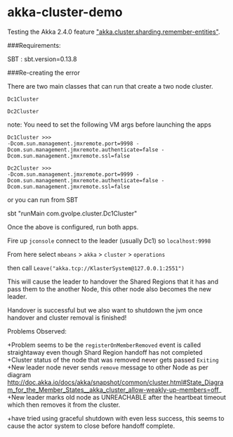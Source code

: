 akka-cluster-demo
=================


Testing the Akka 2.4.0 feature ["akka.cluster.sharding.remember-entities"](http://doc.akka.io/docs/akka/current/scala/cluster-sharding.html#Remembering_Entities).


###Requirements:

SBT : sbt.version=0.13.8


###Re-creating the error

There are two main classes that can run that create a two node cluster.

```Dc1Cluster```

```Dc2Cluster```

note:   You need to set the following VM args before launching the apps

```
Dc1Cluster >>>
-Dcom.sun.management.jmxremote.port=9998 -Dcom.sun.management.jmxremote.authenticate=false -Dcom.sun.management.jmxremote.ssl=false
```

```
Dc2Cluster >>>
-Dcom.sun.management.jmxremote.port=9999 -Dcom.sun.management.jmxremote.authenticate=false -Dcom.sun.management.jmxremote.ssl=false
```

or you can run from SBT

sbt "runMain com.gvolpe.cluster.Dc1Cluster"


Once the above is configured, run both apps.

Fire up ```jconsole``` connect to the leader (usually Dc1)  so ```localhost:9998```

From here select `mbeans` > `akka` > `cluster` > `operations`

then call `Leave("akka.tcp://KlasterSystem@127.0.0.1:2551")`

This will cause the leader to handover the Shared Regions that it has and pass them to the another Node, this other node also becomes the new leader.

Handover is successful but we also want to shutdown the jvm once handover and cluster removal is finished!

Problems Observed:

+Problem seems to be the `registerOnMemberRemoved` event is called straightaway even though Shard Region handoff has not completed
+Cluster status of the node that was removed never gets passed `Exiting`
+New leader node never sends `remove` message to other Node as per diagram http://doc.akka.io/docs/akka/snapshot/common/cluster.html#State_Diagram_for_the_Member_States__akka_cluster_allow-weakly-up-members=off_
+New leader marks old node as UNREACHABLE after the heartbeat timeout which then removes it from the cluster.

+have tried using graceful shutdown with even less success, this seems to cause the actor system to close before handoff complete.